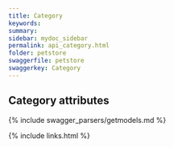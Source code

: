 ```yaml
---
title: Category
keywords: 
summary: 
sidebar: mydoc_sidebar
permalink: api_category.html
folder: petstore
swaggerfile: petstore
swaggerkey: Category
---
```

## Category attributes

{% include swagger_parsers/getmodels.md %}

{% include links.html %}
